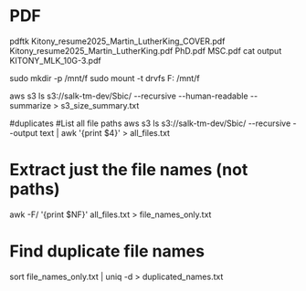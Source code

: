 # PDF

pdftk Kitony_resume2025_Martin_LutherKing_COVER.pdf Kitony_resume2025_Martin_LutherKing.pdf PhD.pdf MSC.pdf cat output KITONY_MLK_10G-3.pdf

sudo mkdir -p /mnt/f
sudo mount -t drvfs F: /mnt/f

aws s3 ls s3://salk-tm-dev/Sbic/ --recursive --human-readable --summarize > s3_size_summary.txt

#duplicates
#List all file paths
aws s3 ls s3://salk-tm-dev/Sbic/ --recursive --output text | awk '{print $4}' > all_files.txt
# Extract just the file names (not paths)
awk -F/ '{print $NF}' all_files.txt > file_names_only.txt

# Find duplicate file names
sort file_names_only.txt | uniq -d > duplicated_names.txt

